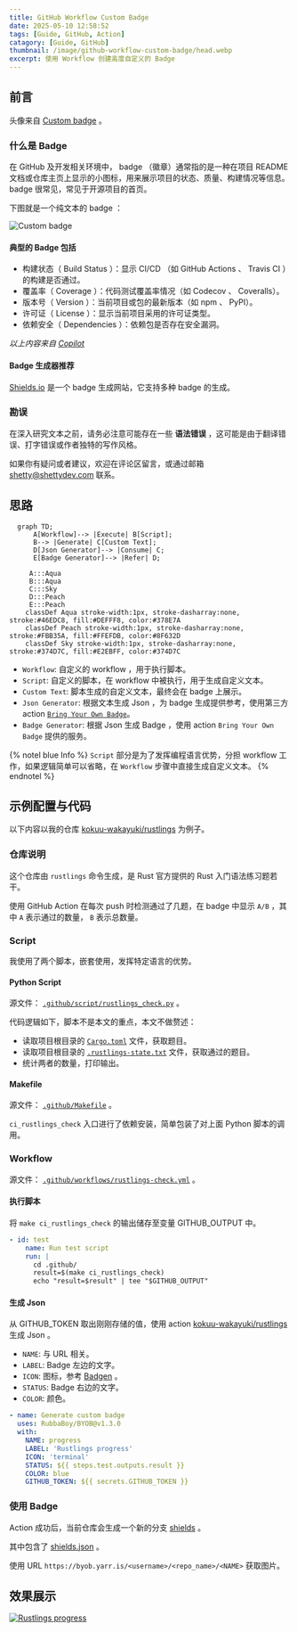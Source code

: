 ```yaml
---
title: GitHub Workflow Custom Badge
date: 2025-05-10 12:58:52
tags: [Guide, GitHub, Action]
catagory: [Guide, GitHub]
thumbnail: /image/github-workflow-custom-badge/head.webp
excerpt: 使用 Workflow 创建高度自定义的 Badge
---
```


## 前言

头像来自 [Custom badge](https://img.shields.io/badge/Custom-Badge-blue) 。

### 什么是 Badge

在 GitHub 及开发相关环境中， badge （徽章）通常指的是一种在项目 README 文档或仓库主页上显示的小图标，用来展示项目的状态、质量、构建情况等信息。 badge 很常见，常见于开源项目的首页。

下图就是一个纯文本的 badge ：

![Custom badge](https://img.shields.io/badge/Custom-Badge-blue)

#### 典型的 Badge 包括

- 构建状态（ Build Status ）：显示 CI/CD （如 GitHub Actions 、 Travis CI ）的构建是否通过。
- 覆盖率（ Coverage ）：代码测试覆盖率情况（如 Codecov 、 Coveralls）。
- 版本号（ Version ）：当前项目或包的最新版本（如 npm 、 PyPI）。
- 许可证（ License ）：显示当前项目采用的许可证类型。
- 依赖安全（ Dependencies ）：依赖包是否存在安全漏洞。

_以上内容来自 [Copilot](https://github.com/copilot/)_

#### Badge 生成器推荐

[Shields.io](https://shields.io/) 是一个 badge 生成网站，它支持多种 badge 的生成。

### 勘误

在深入研究文本之前，请务必注意可能存在一些 **语法错误** ，这可能是由于翻译错误、打字错误或作者独特的写作风格。

如果你有疑问或者建议，欢迎在评论区留言，或通过邮箱 shetty@shettydev.com 联系。

## 思路

```mermaid
  graph TD;
      A[Workflow]--> |Execute| B[Script];
      B--> |Generate| C[Custom Text];
      D[Json Generator]--> |Consume| C;
      E[Badge Generator]--> |Refer| D;

     A:::Aqua
     B:::Aqua
     C:::Sky
     D:::Peach
     E:::Peach
    classDef Aqua stroke-width:1px, stroke-dasharray:none, stroke:#46EDC8, fill:#DEFFF8, color:#378E7A
    classDef Peach stroke-width:1px, stroke-dasharray:none, stroke:#FBB35A, fill:#FFEFDB, color:#8F632D
    classDef Sky stroke-width:1px, stroke-dasharray:none, stroke:#374D7C, fill:#E2EBFF, color:#374D7C
```

- `Workflow`: 自定义的 workflow ，用于执行脚本。
- `Script`: 自定义的脚本，在 workflow 中被执行，用于生成自定义文本。
- `Custom Text`: 脚本生成的自定义文本，最终会在 badge 上展示。
- `Json Generator`: 根据文本生成 Json ，为 badge 生成提供参考，使用第三方 action [`Bring Your Own Badge`](https://github.com/marketplace/actions/bring-your-own-badge)。
- `Badge Generator`: 根据 Json 生成 Badge ，使用 action `Bring Your Own Badge` 提供的服务。

{% notel blue Info %}
`Script` 部分是为了发挥编程语言优势，分担 workflow 工作，如果逻辑简单可以省略，在 `Workflow` 步骤中直接生成自定义文本。
{% endnotel %}

## 示例配置与代码

以下内容以我的仓库 [kokuu-wakayuki/rustlings](https://github.com/kokuu-wakayuki/rustlings) 为例子。

### 仓库说明

这个仓库由 `rustlings` 命令生成，是 Rust 官方提供的 Rust 入门语法练习题若干。

使用 GitHub Action 在每次 push 时检测通过了几题，在 badge 中显示 `A/B` ，其中 `A` 表示通过的数量， `B` 表示总数量。

### Script

我使用了两个脚本，嵌套使用，发挥特定语言的优势。

#### Python Script

源文件： [`.github/script/rustlings_check.py`](https://github.com/kokuu-wakayuki/rustlings/blob/main/.github/scripts/rustlings_check.py) 。

代码逻辑如下，脚本不是本文的重点，本文不做赘述：

- 读取项目根目录的 [`Cargo.toml`](https://github.com/kokuu-wakayuki/rustlings/blob/main/Cargo.toml) 文件，获取题目。
- 读取项目根目录的 [`.rustlings-state.txt`](https://github.com/kokuu-wakayuki/rustlings/blob/main/.rustlings-state.txt) 文件，获取通过的题目。
- 统计两者的数量，打印输出。

#### Makefile

源文件： [`.github/Makefile`](https://github.com/kokuu-wakayuki/rustlings/blob/main/.github/Makefile) 。

`ci_rustlings_check` 入口进行了依赖安装，简单包装了对上面 Python 脚本的调用。

### Workflow

源文件： [`.github/workflows/rustlings-check.yml`](https://github.com/kokuu-wakayuki/rustlings/blob/main/.github/workflows/rustlings-check.yml) 。

#### 执行脚本

将 `make ci_rustlings_check` 的输出储存至变量 GITHUB_OUTPUT 中。

```yaml
- id: test
    name: Run test script
    run: |
      cd .github/
      result=$(make ci_rustlings_check)
      echo "result=$result" | tee "$GITHUB_OUTPUT"
```

#### 生成 Json

从 GITHUB_TOKEN 取出刚刚存储的值，使用 action [kokuu-wakayuki/rustlings](https://github.com/kokuu-wakayuki/rustlings) 生成 Json 。

- `NAME`: 与 URL 相关。
- `LABEL`: Badge 左边的文字。
- `ICON`: 图标，参考 [Badgen](https://badgen.net/) 。
- `STATUS`: Badge 右边的文字。
- `COLOR`: 颜色。

```yaml
- name: Generate custom badge
  uses: RubbaBoy/BYOB@v1.3.0
  with:
    NAME: progress
    LABEL: 'Rustlings progress'
    ICON: 'terminal'
    STATUS: ${{ steps.test.outputs.result }}
    COLOR: blue
    GITHUB_TOKEN: ${{ secrets.GITHUB_TOKEN }}
```

### 使用 Badge

Action 成功后，当前仓库会生成一个新的分支 [shields](https://github.com/kokuu-wakayuki/rustlings/tree/shields) 。

其中包含了 [shields.json](https://github.com/kokuu-wakayuki/rustlings/blob/shields/shields.json) 。

使用 URL `https://byob.yarr.is/<username>/<repo_name>/<NAME>` 获取图片。

## 效果展示

[![Rustlings progress](https://byob.yarr.is/kokuu-wakayuki/rustlings/progress)](https://github.com/kokuu-wakayuki/rustlings?tab=readme-ov-file#rustlings)
